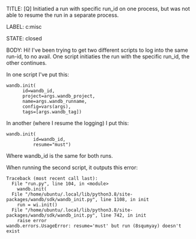 TITLE:
[Q] Initiatied a run with specific run_id on one process, but was not able to resume the run in a separate process.

LABEL:
c:misc

STATE:
closed

BODY:
Hi! I've been trying to get two different scripts to log into the same run-id, to no avail. One script initiaties the run with the specific run_id, the other continues.

In one script I've put this:
```
wandb.init(
      id=wandb_id,
      project=args.wandb_project, 
      name=args.wandb_runname, 
      config=vars(args),
      tags=[args.wandb_tag])
```

In another (where I resume the logging) I put this:
```
wandb.init(
          id=wandb_id,
          resume="must")
```

Where wandb_id is the same for both runs. 

When running the second script, it outputs this error:
```
Traceback (most recent call last):
  File "run.py", line 104, in <module>
    wandb.init(
  File "/home/ubuntu/.local/lib/python3.8/site-packages/wandb/sdk/wandb_init.py", line 1108, in init
    run = wi.init()
  File "/home/ubuntu/.local/lib/python3.8/site-packages/wandb/sdk/wandb_init.py", line 742, in init
    raise error
wandb.errors.UsageError: resume='must' but run (8squmyay) doesn't exist
```



